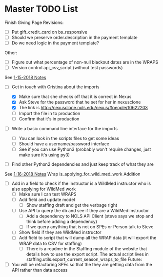 # Master TODO List

Finish Giving Page Revisions:
- [ ] Put gift_credit_card on bs_responsive
- [ ] Should we preserve order.description in the payment template
- [ ] Do we need logic in the payment template?

Other:
- [ ] Figure out what percentage of non-null blackout dates are in the WRAPS
- [ ] Version control api_csv_script (without test passwords)

See [1-15-2018 Notes](./1-15-2018.md)
- [ ] Get in touch with Cristina about the imports
  - [x] Make sure that she checks off that it is correct in Nexus
  - [x] Ask Steve for the password that he set for her in nexusclone
  - [x] The link is http://nexusclone.nols.edu/nexus/#people/10622203
  - [ ] Import the file in to production
  - [ ] Confirm that it's in production
- [ ] Write a basic command line interface for the imports
  - [ ] You can look in the scripts files to get some ideas
  - [ ] Should have a username/password interface
  - [ ] See if you can use Python3 (probably won't require changes, just make sure it's using py3)
- [ ] Find other Python2 dependencies and just keep track of what they are


See [1-16-2018 Notes](./1-16-2018.md)
Wrap is_applying_for_wild_med_work Addition
- [ ] Add in a field to check if the instructor is a WildMed instructor who is also applying for WildMed work
  - [ ] Make sure I can test WRAPS
  - [ ] Add field and update model
    - [ ] Show staffing draft and get the verbage right
  - [ ] Use API to query the db and see if they are a WildMed instructor
    - [ ] Add a dependency to NOLS API Client (steve says we stop and think before adding a dependency)
    - [ ] If we query anything that is not on SPEs or Person talk to Steve
  - [ ] Show field if they are WildMed instructor
  - [ ] Add field to script that will dump all the WRAP data (it will export the WRAP data to CSV for staffing)
    - [ ] There is a readme in the Staffing module of the website that details how to use the export script. The actual script lives in staffing.utils.export_current_season_wraps_to_file
Future:
- [ ] You will be refactoring SPEs so that the they are getting data from the API rather than data access
